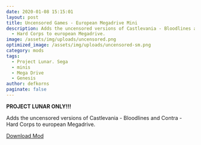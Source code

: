 ```yaml
---
date: 2020-01-08 15:15:01
layout: post
title: Uncensored Games - European Megadrive Mini
description: Adds the uncensored versions of Castlevania - Bloodlines and Contra
  - Hard Corps to european Megadrive.
image: /assets/img/uploads/uncensored.png
optimized_image: /assets/img/uploads/uncensored-sm.png
category: mods
tags:
  - Project Lunar. Sega
  - minis
  - Mega Drive
  - Genesis
author: defkorns
paginate: false
---
```

**PROJECT LUNAR ONLY!!!**

Adds the uncensored versions of Castlevania - Bloodlines and Contra - Hard Corps to european Megadrive.

<div class="download-section">
<a href="https://mega.nz/file/QVt0DCQI#iav7ne83A1kLi8PSToumTT89QTRvlgVTKtBq9Nph_18" class="btn btn-darkred" role="button">Download Mod</a>
</div>
